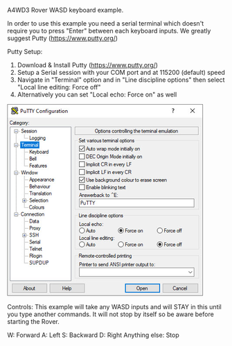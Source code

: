 A4WD3 Rover WASD keyboard example.

In order to use this example you need a serial terminal which doesn't require you to press "Enter" between each keyboard inputs.
We greatly suggest Putty (https://www.putty.org/)

Putty Setup:
  1. Download & Install Putty (https://www.putty.org/)
  2. Setup a Serial session with your COM port and at 115200 (default) speed
  3. Navigate in "Terminal" option and in "Line discipline options" then select "Local line editing: Force off"
  4. Alternatively you can set "Local echo: Force on" as well

![Alt Text](https://github.com/Lynxmotion/Rovers/blob/master/A4WD3/A4WD3_WASD/PuttyConfiguration.jpg)

Controls:
  This example will take any WASD inputs and will STAY in this until you type another commands.
  It will not stop by itself so be aware before starting the Rover.
  
  W: Forward
  A: Left
  S: Backward
  D: Right
  Anything else: Stop
